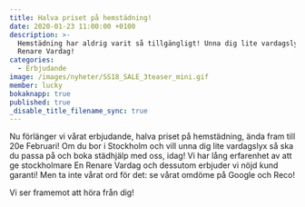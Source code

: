 ```yaml
---
title: Halva priset på hemstädning!
date: 2020-01-23 11:00:00 +0100
description: >-
  Hemstädning har aldrig varit så tillgängligt! Unna dig lite vardagslyx med En
  Renare Vardag!
categories:
  - Erbjudande
image: /images/nyheter/SS18_SALE_3teaser_mini.gif
member: lucky
bokaknapp: true
published: true
_disable_title_filename_sync: true
---
```


Nu förl&auml;nger vi v&aring;rat erbjudande, halva priset p&aring; hemst&auml;dning, &auml;nda fram till 20e Februari\! Om du bor i Stockholm och vill unna dig lite vardagslyx s&aring; ska du passa p&aring; och boka st&auml;dhj&auml;lp med oss, idag\! Vi har l&aring;ng erfarenhet av att ge stockholmare En Renare Vardag och dessutom erbjuder vi nöjd kund garanti\! Men ta inte v&aring;rat ord för det: se v&aring;rat omdöme p&aring; Google och Reco\!

Vi ser framemot att höra fr&aring;n dig\!